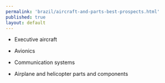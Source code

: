 ```yaml
--- 
permalink: 'brazil/aircraft-and-parts-best-prospects.html' 
published: true 
layout: default
---
```

- Executive aircraft 

- Avionics

- Communication systems 

- Airplane and helicopter parts and components


